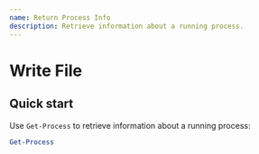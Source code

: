 ```yaml
---
name: Return Process Info
description: Retrieve information about a running process.
---
```


<!-- 
The main body of SKILL.md contains procedural knowledge: workflows, best practices, and guidance:
 -->

 # Write File 
 
 ## Quick start 

Use `Get-Process` to retrieve information about a running process:

```powershell
Get-Process 
```